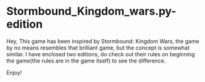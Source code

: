 # Stormbound_Kingdom_wars.py-edition
Hey,
This game has been inspired by Stormbound: Kingdom Wars, the game by no means resembles that brilliant game, but the concept is somewhat similar.
I have enclosed two editions, do check out their rules on beginning the game(the rules are in the game itself) to see the difference.

Enjoy!
